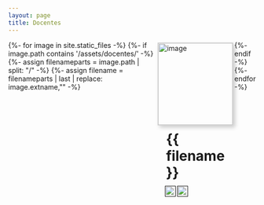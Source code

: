 ```yaml
---
layout: page
title: Docentes
---
```

<style>
.gallery {
  display: flex;
}

.card {
  border: 1px solid #dadada;
  box-shadow: 4px 4px 8px 0 rgba(0, 0, 0, 0.2);
  transition: 0.2s;
  width: 50%;
  margin: 3px;
}

.card h1 {
  padding: 2px;
  margin: 8px 0;
}

.card:hover {
  box-shadow: 8px 8px 16px 0 rgba(0, 0, 0, 0.2);
}

.card .container {
  padding: 2px 14px;
}
</style>
<div class="gallery">
{%- for image in site.static_files -%}
  {%- if image.path contains '/assets/docentes/' -%}
    {%- assign filenameparts = image.path | split: "/" -%}
    {%- assign filename = filenameparts | last | replace: image.extname,"" -%}
    <div class="card">
      <img src="{{image.path | relative_url }}" alt="image" class="center" style="width:100%"/>
      <div class="container">
        <h1>{{ filename }}</h1>
        <a href="">
          <img align="left" alt="{{filename}}" width="22px" src="https://icongr.am/fontawesome/github.svg?size=128" />
        </a>
        <a href="">
          <img align="left" alt="{{filename}}" width="22px" src="https://icongr.am/clarity/email.svg?size=128&color=currentColor" />
        </a>
      </div>
    </div>
  {%- endif -%}
{%- endfor -%}
</div>